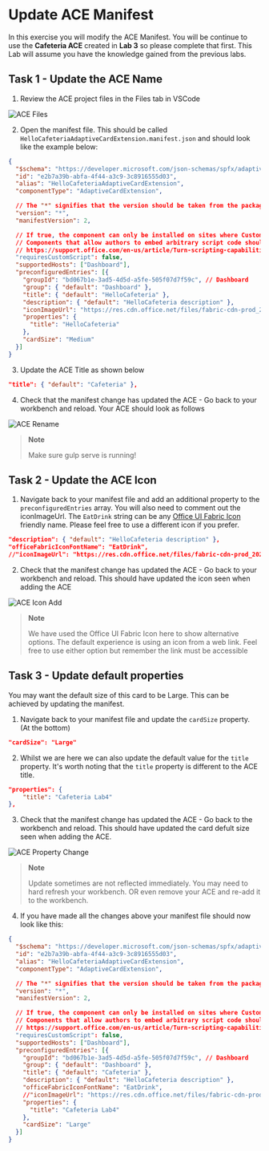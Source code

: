 # Update ACE Manifest
In this exercise you will modify the ACE Manifest. You will be continue to use the **Cafeteria ACE** created in **Lab 3** so please complete that first. This Lab will assume you have the knowledge gained from the previous labs.

## Task 1 - Update the ACE Name 
1. Review the ACE project files in the Files tab in VSCode
        
![ACE Files](https://dev.azure.com/CEandS/836eb273-0e36-48af-a1c0-a78790ff1bec/_apis/git/repositories/f8282c8f-7b8c-4f7f-962e-fa6118fb3ef7/items?path=/Assets/solution-files.png&versionDescriptor%5BversionOptions%5D=0&versionDescriptor%5BversionType%5D=0&versionDescriptor%5Bversion%5D=main&resolveLfs=true&%24format=octetStream&api-version=5.0)

2. Open the manifest file. This should be called `HelloCafeteriaAdaptiveCardExtension.manifest.json` and should look like the example below:

``` json
{
  "$schema": "https://developer.microsoft.com/json-schemas/spfx/adaptive-card-extension-manifest.schema.json",
  "id": "e2b7a39b-abfa-4f44-a3c9-3c8916555d03",
  "alias": "HelloCafeteriaAdaptiveCardExtension",
  "componentType": "AdaptiveCardExtension",

  // The "*" signifies that the version should be taken from the package.json
  "version": "*",
  "manifestVersion": 2,

  // If true, the component can only be installed on sites where Custom Script is allowed.
  // Components that allow authors to embed arbitrary script code should set this to true.
  // https://support.office.com/en-us/article/Turn-scripting-capabilities-on-or-off-1f2c515f-5d7e-448a-9fd7-835da935584f
  "requiresCustomScript": false,
  "supportedHosts": ["Dashboard"],
  "preconfiguredEntries": [{
    "groupId": "bd067b1e-3ad5-4d5d-a5fe-505f07d7f59c", // Dashboard
    "group": { "default": "Dashboard" },
    "title": { "default": "HelloCafeteria" },
    "description": { "default": "HelloCafeteria description" },
    "iconImageUrl": "https://res.cdn.office.net/files/fabric-cdn-prod_20230308.001/assets/brand-icons/product-monoline/svg/vivaconnections_32x1.svg",
    "properties": {
      "title": "HelloCafeteria"
    },
    "cardSize": "Medium"
  }]
}
```

3. Update the ACE Title as shown below

``` json
"title": { "default": "Cafeteria" },
```

4. Check that the manifest change has updated the ACE - Go back to your workbench and reload. Your ACE should look as follows

![ACE Rename](https://dev.azure.com/CEandS/836eb273-0e36-48af-a1c0-a78790ff1bec/_apis/git/repositories/f8282c8f-7b8c-4f7f-962e-fa6118fb3ef7/items?path=/Assets/manifest-rename.png&versionDescriptor%5BversionOptions%5D=0&versionDescriptor%5BversionType%5D=0&versionDescriptor%5Bversion%5D=main&resolveLfs=true&%24format=octetStream&api-version=5.0)


> **Note**
>
> Make sure gulp serve is running!

## Task 2 - Update the ACE Icon

1. Navigate back to your manifest file and add an additional property to the `preconfiguredEntries` array. You will also need to comment out the iconImageUrl. The `EatDrink` string can be any [Office UI Fabric Icon](https://uifabricicons.azurewebsites.net/) friendly name. Please feel free to use a different icon if you prefer.

```json
"description": { "default": "HelloCafeteria description" },
"officeFabricIconFontName": "EatDrink",
//"iconImageUrl": "https://res.cdn.office.net/files/fabric-cdn-prod_20230308.001/assets/brand-icons/product-monoline/svg/vivaconnections_32x1.svg",
```

2. Check that the manifest change has updated the ACE - Go back to your workbench and reload. This should have updated the icon seen when adding the ACE

![ACE Icon Add](https://dev.azure.com/CEandS/836eb273-0e36-48af-a1c0-a78790ff1bec/_apis/git/repositories/f8282c8f-7b8c-4f7f-962e-fa6118fb3ef7/items?path=/Assets/manifest-icon1new.png&versionDescriptor%5BversionOptions%5D=0&versionDescriptor%5BversionType%5D=0&versionDescriptor%5Bversion%5D=main&resolveLfs=true&%24format=octetStream&api-version=5.0)

> **Note**
>
> We have used the Office UI Fabric Icon here to show alternative options. The default experience is using an icon from a web link. Feel free to use either option but remember the link must be accessible

## Task 3 - Update default properties

You may want the default size of this card to be Large. This can be achieved by updating the manifest.

1. Navigate back to your manifest file and update the `cardSize` property. (At the bottom)

```json
"cardSize": "Large"
```

2. Whilst we are here we can also update the default value for the `title` property. It's worth noting that the `title` property is different to the ACE title.

```json
"properties": {
    "title": "Cafeteria Lab4"
},
```

3. Check that the manifest change has updated the ACE - Go back to the workbench and reload. This should have updated the card defult size seen when adding the ACE.

![ACE Property Change](https://dev.azure.com/CEandS/836eb273-0e36-48af-a1c0-a78790ff1bec/_apis/git/repositories/f8282c8f-7b8c-4f7f-962e-fa6118fb3ef7/items?path=/Assets/manifest-propertiesnew.png&versionDescriptor%5BversionOptions%5D=0&versionDescriptor%5BversionType%5D=0&versionDescriptor%5Bversion%5D=main&resolveLfs=true&%24format=octetStream&api-version=5.0)

> **Note**
>
> Update sometimes are not reflected immediately. You may need to hard refresh your workbench. OR even remove your ACE and re-add it to the workbench.

4. If you have made all the changes above your manifest file should now look like this:

```json
{
  "$schema": "https://developer.microsoft.com/json-schemas/spfx/adaptive-card-extension-manifest.schema.json",
  "id": "e2b7a39b-abfa-4f44-a3c9-3c8916555d03",
  "alias": "HelloCafeteriaAdaptiveCardExtension",
  "componentType": "AdaptiveCardExtension",

  // The "*" signifies that the version should be taken from the package.json
  "version": "*",
  "manifestVersion": 2,

  // If true, the component can only be installed on sites where Custom Script is allowed.
  // Components that allow authors to embed arbitrary script code should set this to true.
  // https://support.office.com/en-us/article/Turn-scripting-capabilities-on-or-off-1f2c515f-5d7e-448a-9fd7-835da935584f
  "requiresCustomScript": false,
  "supportedHosts": ["Dashboard"],
  "preconfiguredEntries": [{
    "groupId": "bd067b1e-3ad5-4d5d-a5fe-505f07d7f59c", // Dashboard
    "group": { "default": "Dashboard" },
    "title": { "default": "Cafeteria" },
    "description": { "default": "HelloCafeteria description" },
    "officeFabricIconFontName": "EatDrink",
    //"iconImageUrl": "https://res.cdn.office.net/files/fabric-cdn-prod_20230308.001/assets/brand-icons/product-monoline/svg/vivaconnections_32x1.svg",
    "properties": {
      "title": "Cafeteria Lab4"
    },
    "cardSize": "Large"
  }]
}
```